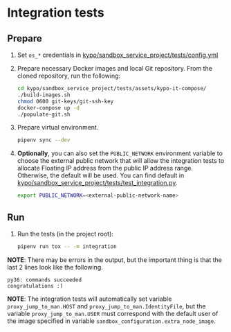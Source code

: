 # Integration tests

## Prepare

1. Set `os_*` credentials in [kypo/sandbox_service_project/tests/config.yml](kypo/sandbox_service_project/tests/config.yml)

2. Prepare necessary Docker images and local Git repository.
From the cloned repository, run the following:

    ```bash
    cd kypo/sandbox_service_project/tests/assets/kypo-it-compose/
    ./build-images.sh
    chmod 0600 git-keys/git-ssh-key
    docker-compose up -d
    ./populate-git.sh
    ```

3. Prepare virtual environment.

    ```bash
    pipenv sync --dev
    ```

4. **Optionally**, you can also set the `PUBLIC_NETWORK` environment variable
to choose the external public network that will allow the integration tests
to allocate Floating IP address from the public IP address range.
Otherwise, the default will be used. You can find default in
[kypo/sandbox_service_project/tests/test_integration.py](kypo/sandbox_service_project/tests/test_integration.py).

    ```bash
    export PUBLIC_NETWORK=<external-public-network-name>
    ```

## Run

1. Run the tests (in the project root):

    ```bash
    pipenv run tox -- -m integration
    ```

**NOTE**: There may be errors in the output,
but the important thing is that the last 2 lines look like the following.

```
py36: commands succeeded
congratulations :)
```

**NOTE**: The integration tests will automatically set variable
`proxy_jump_to_man.HOST` and `proxy_jump_to_man.IdentityFile`, but the variable
`proxy_jump_to_man.USER` must correspond with the default user of the image
specified in variable `sandbox_configuration.extra_node_image`.
